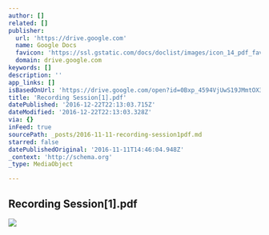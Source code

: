 ```yaml
---
author: []
related: []
publisher:
  url: 'https://drive.google.com'
  name: Google Docs
  favicon: 'https://ssl.gstatic.com/docs/doclist/images/icon_14_pdf_favicon.ico'
  domain: drive.google.com
keywords: []
description: ''
app_links: []
isBasedOnUrl: 'https://drive.google.com/open?id=0Bxp_4594VjUwS19JMmtOX3Z6SVk'
title: 'Recording Session[1].pdf'
datePublished: '2016-12-22T22:13:03.715Z'
dateModified: '2016-12-22T22:13:03.328Z'
via: {}
inFeed: true
sourcePath: _posts/2016-11-11-recording-session1pdf.md
starred: false
datePublishedOriginal: '2016-11-11T14:46:04.948Z'
_context: 'http://schema.org'
_type: MediaObject

---
```

<article style=""><h1>Recording Session[1].pdf</h1><img src="https://lh4.googleusercontent.com/jAunRrn1-_uqwwluib0sh_kzlOdsvmx5cEGPnEcIy6SrVb-sl1KDAg=w1200-h630-p" /></article>